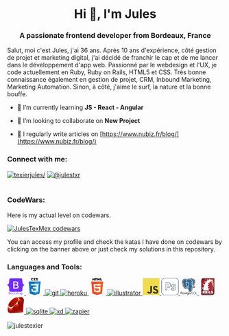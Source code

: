 <h1 align="center">Hi 👋, I'm Jules</h1>
<h3 align="center">A passionate frontend developer from Bordeaux, France</h3>

Salut, moi c'est Jules, j'ai 36 ans. Après 10 ans d'expérience, côté gestion de projet et marketing digital, j'ai décidé de franchir le cap et de me lancer dans le développement d'app web. Passionné par le webdesign et l'UX, je code actuellement en Ruby, Ruby on Rails, HTML5 et CSS.
Très bonne connaissance également en gestion de projet, CRM, Inbound Marketing, Marketing Automation. 
Sinon, à côté, j'aime le surf, la nature et la bonne bouffe.

- 🌱 I’m currently learning **JS - React - Angular**

- 👯 I’m looking to collaborate on **New Project**

- 📝 I regularly write articles on [https://www.nubiz.fr/blog/](https://www.nubiz.fr/blog/)
</p>
<h3 align="left">Connect with me:</h3>
<p align="left">
<a href="https://linkedin.com/in/texierjules/" target="blank"><img align="center" src="https://cdn.jsdelivr.net/npm/simple-icons@3.0.1/icons/linkedin.svg" alt="texierjules/" height="30" width="40" /></a>
<a href="https://medium.com/@julestxr" target="blank"><img align="center" src="https://cdn.jsdelivr.net/npm/simple-icons@3.0.1/icons/medium.svg" alt="@julestxr" height="30" width="40" /></a>
<br></br>

<h3 align="left">CodeWars:</h3>

Here is my actual level on codewars. 

[![JulesTexMex codewars](https://www.codewars.com/users/JulesTexMex/badges/large)](https://www.codewars.com/users/JulesTexMex)

You can access my profile and check the katas I have done on codewars by clicking on the banner above or just check my solutions in this repository.

</p>
</p>
<h3 align="left">Languages and Tools:</h3>
<p align="left"> <a href="https://getbootstrap.com" target="_blank"> <img src="https://raw.githubusercontent.com/devicons/devicon/master/icons/bootstrap/bootstrap-plain-wordmark.svg" alt="bootstrap" width="40" height="40"/> </a> <a href="https://www.w3schools.com/css/" target="_blank"> <img src="https://raw.githubusercontent.com/devicons/devicon/master/icons/css3/css3-original-wordmark.svg" alt="css3" width="40" height="40"/> </a> <a href="https://git-scm.com/" target="_blank"> <img src="https://www.vectorlogo.zone/logos/git-scm/git-scm-icon.svg" alt="git" width="40" height="40"/> </a> <a href="https://heroku.com" target="_blank"> <img src="https://www.vectorlogo.zone/logos/heroku/heroku-icon.svg" alt="heroku" width="40" height="40"/> </a> <a href="https://www.w3.org/html/" target="_blank"> <img src="https://raw.githubusercontent.com/devicons/devicon/master/icons/html5/html5-original-wordmark.svg" alt="html5" width="40" height="40"/> </a> <a href="https://www.adobe.com/in/products/illustrator.html" target="_blank"> <img src="https://www.vectorlogo.zone/logos/adobe_illustrator/adobe_illustrator-icon.svg" alt="illustrator" width="40" height="40"/> </a> <a href="https://developer.mozilla.org/en-US/docs/Web/JavaScript" target="_blank"> <img src="https://raw.githubusercontent.com/devicons/devicon/master/icons/javascript/javascript-original.svg" alt="javascript" width="40" height="40"/> </a> <a href="https://www.photoshop.com/en" target="_blank"> <img src="https://raw.githubusercontent.com/devicons/devicon/master/icons/photoshop/photoshop-line.svg" alt="photoshop" width="40" height="40"/> </a> <a href="https://www.postgresql.org" target="_blank"> <img src="https://raw.githubusercontent.com/devicons/devicon/master/icons/postgresql/postgresql-original-wordmark.svg" alt="postgresql" width="40" height="40"/> </a> <a href="https://rubyonrails.org" target="_blank"> <img src="https://raw.githubusercontent.com/devicons/devicon/master/icons/rails/rails-original-wordmark.svg" alt="rails" width="40" height="40"/> </a> <a href="https://www.ruby-lang.org/en/" target="_blank"> <img src="https://raw.githubusercontent.com/devicons/devicon/master/icons/ruby/ruby-original.svg" alt="ruby" width="40" height="40"/> </a> <a href="https://www.sqlite.org/" target="_blank"> <img src="https://www.vectorlogo.zone/logos/sqlite/sqlite-icon.svg" alt="sqlite" width="40" height="40"/> </a> <a href="https://www.adobe.com/products/xd.html" target="_blank"> <img src="https://cdn.worldvectorlogo.com/logos/adobe-xd.svg" alt="xd" width="40" height="40"/> </a> <a href="https://zapier.com" target="_blank"> <img src="https://www.vectorlogo.zone/logos/zapier/zapier-icon.svg" alt="zapier" width="40" height="40"/> </a> </p>

<p><img align="center" src="https://github-readme-stats.vercel.app/api/top-langs?username=julestexier&show_icons=true&locale=en&layout=compact" alt="julestexier" /></p>
